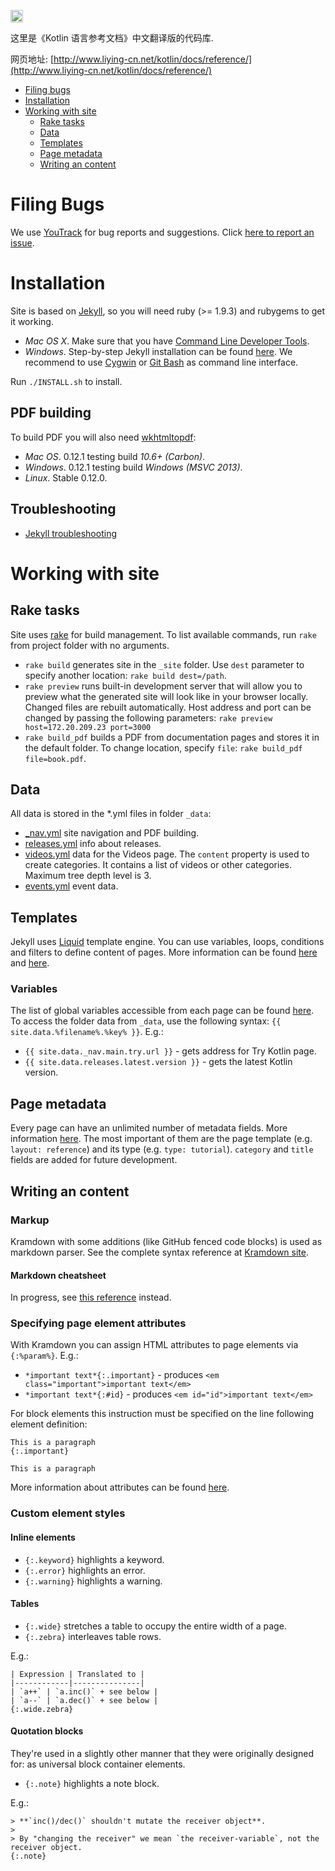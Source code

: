 <a href="http://kotlinslackin.herokuapp.com"><img src="https://kotlinslackin.herokuapp.com/badge.svg" height="20"></a>

这里是《Kotlin 语言参考文档》中文翻译版的代码库.

网页地址: [http://www.liying-cn.net/kotlin/docs/reference/](http://www.liying-cn.net/kotlin/docs/reference/)

- [Filing bugs](#filing-bugs)
- [Installation](#installation)
- [Working with site](#working-with-site)
    - [Rake tasks](#rake-tasks)
    - [Data](#data)
    - [Templates](#templates)
    - [Page metadata](#page-metadata)
    - [Writing an content](#writing-an-content)


Filing Bugs
===========
We use [YouTrack](http://youtrack.jetbrains.com/issues/KT#) for bug reports and suggestions. Click [here to report an issue](http://youtrack.jetbrains.com/newIssue?project=KT&clearDraft=true&c=Subsystems+Web+Site).

Installation
============

Site is based on [Jekyll](http://jekyllrb.com), so you will need ruby (>= 1.9.3) and rubygems to get it working.

- *Mac OS X*. Make sure that you have [Command Line Developer Tools](http://stackoverflow.com/questions/9329243/xcode-4-4-and-later-install-command-line-tools/9329325#9329325).
- *Windows*. Step-by-step Jekyll installation can be found [here](https://github.com/juthilo/run-jekyll-on-windows).
  We recommend to use [Cygwin](https://www.cygwin.com) or [Git Bash](http://git-scm.com) as command line interface.

Run `./INSTALL.sh` to install.

## PDF building

To build PDF you will also need [wkhtmltopdf](http://wkhtmltopdf.org/downloads.html):

- *Mac OS*. 0.12.1 testing build *10.6+ (Carbon)*.
- *Windows*. 0.12.1 testing build *Windows (MSVC 2013)*.
- *Linux*. Stable 0.12.0.

## Troubleshooting

- [Jekyll troubleshooting](http://jekyllrb.com/docs/troubleshooting)


Working with site
=================

## Rake tasks

Site uses [rake](https://github.com/ruby/rake) for build management.
To list available commands, run `rake` from project folder with no arguments.

- `rake build` generates site in the `_site` folder. Use `dest` parameter to specify another location: `rake build dest=/path`.
- `rake preview` runs built-in development server that will allow you to preview what the generated site will look like in your browser locally.
  Changed files are rebuilt automatically. Host address and port can be changed by passing the following parameters: `rake preview host=172.20.209.23 port=3000`
- `rake build_pdf` builds a PDF from documentation pages and stores it in the default folder. To change location, specify `file`: `rake build_pdf file=book.pdf`.

## Data

All data is stored in the \*.yml files in folder `_data`:

- [_nav.yml](_data/_nav.yml) site navigation and PDF building.
- [releases.yml](_data/releases.yml) info about releases.
- [videos.yml](_data/videos.yml) data for the Videos page. The `content` property is used to create categories.
  It contains a list of videos or other categories. Maximum tree depth level is 3.
- [events.yml](_data/events.yml) event data.

## Templates

Jekyll uses [Liquid](http://liquidmarkup.org) template engine.
You can use variables, loops, conditions and filters to define content of pages. More information can be found
[here](http://jekyllrb.com/docs/templates/) and [here](https://github.com/Shopify/liquid/wiki/Liquid-for-Designers).

### Variables

The list of global variables accessible from each page can be found [here](http://jekyllrb.com/docs/variables/).
To access the folder data from `_data`, use the following syntax: `{{ site.data.%filename%.%key% }}`. E.g.:

- `{{ site.data._nav.main.try.url }}` - gets address for Try Kotlin page.
- `{{ site.data.releases.latest.version }}` - gets the latest Kotlin version.

## Page metadata

Every page can have an unlimited number of metadata fields. More information [here](http://jekyllrb.com/docs/frontmatter/).
The most important of them are the page template (e.g. `layout: reference`) and its type (e.g. `type: tutorial`). `category` and `title` fields are added for future development.


## Writing an content

### Markup

Kramdown with some additions (like GitHub fenced code blocks) is used as markdown parser.
See the complete syntax reference at [Kramdown site](http://kramdown.gettalong.org/syntax.html).

#### Markdown cheatsheet

In progress, see [this reference](http://kramdown.gettalong.org/syntax.html) instead.

### Specifying page element attributes

With Kramdown you can assign HTML attributes to page elements via `{:%param%}`. E.g.:

- `*important text*{:.important}` - produces `<em class="important">important text</em>`
- `*important text*{:#id}` - produces `<em id="id">important text</em>`

For block elements this instruction must be specified on the line following element definition:

```
This is a paragraph
{:.important}

This is a paragraph
```

More information about attributes can be found [here](http://kramdown.gettalong.org/syntax.html#inline-attribute-lists).

### Custom element styles

#### Inline elements

- `{:.keyword}` highlights a keyword.
- `{:.error}` highlights an error.
- `{:.warning}` highlights a warning.

#### Tables

- `{:.wide}` stretches a table to occupy the entire width of a page.
- `{:.zebra}` interleaves table rows.

E.g.:

```
| Expression | Translated to |
|------------|---------------|
| `a++` | `a.inc()` + see below |
| `a--` | `a.dec()` + see below |
{:.wide.zebra}
```

#### Quotation blocks

They're used in a slightly other manner that they were originally designed for: as universal block container elements.

- `{:.note}` highlights a note block.

E.g.:

```
> **`inc()/dec()` shouldn't mutate the receiver object**.
>
> By "changing the receiver" we mean `the receiver-variable`, not the receiver object.
{:.note}
